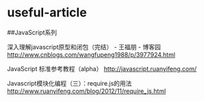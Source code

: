# useful-article

##JavaScript系列

深入理解javascript原型和闭包（完结） - 王福朋 - 博客园  http://www.cnblogs.com/wangfupeng1988/p/3977924.html

JavaScript 标准参考教程（alpha）   http://javascript.ruanyifeng.com/

Javascript模块化编程（三）：require.js的用法 http://www.ruanyifeng.com/blog/2012/11/require_js.html
